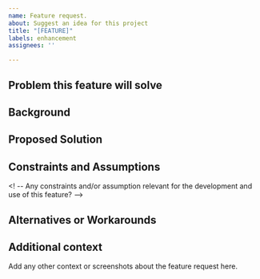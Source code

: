 ```yaml
---
name: Feature request.
about: Suggest an idea for this project
title: "[FEATURE]"
labels: enhancement
assignees: ''

---
```


## Problem this feature will solve
<!-- A clear and concise description of what the problem is. Ex. I'm always frustrated when [...] -->

## Background
<!-- Provide any additional background for the feature. I.e.: user scenarios, business value, etc... -->

## Proposed Solution
<!-- A clear and concise description of what you want to happen. -->

## Constraints and Assumptions
<! -- Any constraints and/or assumption relevant for the development and use of this feature? -->

## Alternatives or Workarounds
<!-- A concise description of any alternative solutions or features you've considered or used. -->

## Additional context
Add any other context or screenshots about the feature request here.
